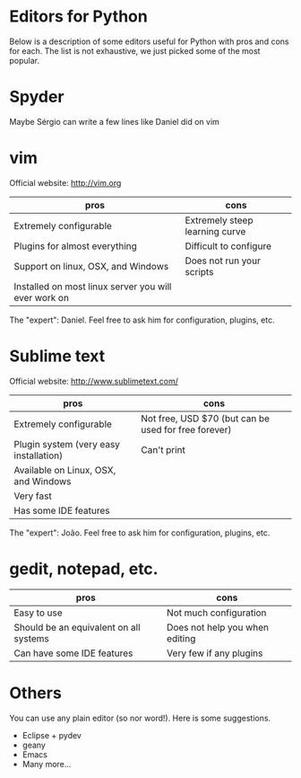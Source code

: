 Editors for Python
==================

Below is a description of some editors useful for Python with pros and cons for each.
The list is not exhaustive, we just picked some of the most popular.


Spyder
======
Maybe Sérgio can write a few lines like Daniel did on vim


vim
===

Official website: http://vim.org

pros                                                 | cons
-----------------------------------------------------| -----
Extremely configurable                               | Extremely steep learning curve
Plugins for almost everything                        | Difficult to configure
Support on linux, OSX, and Windows                   | Does not run your scripts
Installed on most linux server you will ever work on |

The "expert": Daniel. Feel free to ask him for configuration, plugins, etc.


Sublime text
============

Official website: http://www.sublimetext.com/

pros                                                 | cons
-----------------------------------------------------| -----
Extremely configurable                               | Not free, USD $70 (but can be used for free forever)
Plugin system (very easy installation)               | Can't print
Available on Linux, OSX, and Windows                 |
Very fast                                            |
Has some IDE features                                |

The "expert": João. Feel free to ask him for configuration, plugins, etc.



gedit, notepad, etc.
====================

pros                                     | cons
-----------------------------------------| -----
Easy to use                              | Not much configuration
Should be an equivalent on all systems   | Does not help you when editing
Can have some IDE features               | Very few if any plugins 


Others
===============

You can use any plain editor (so nor word!). Here is some suggestions.

   * Eclipse + pydev
   * geany
   * Emacs
   * Many more...
